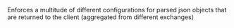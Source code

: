 Enforces a multitude of different configurations for parsed json objects that
are returned to the client (aggregated from different exchanges)